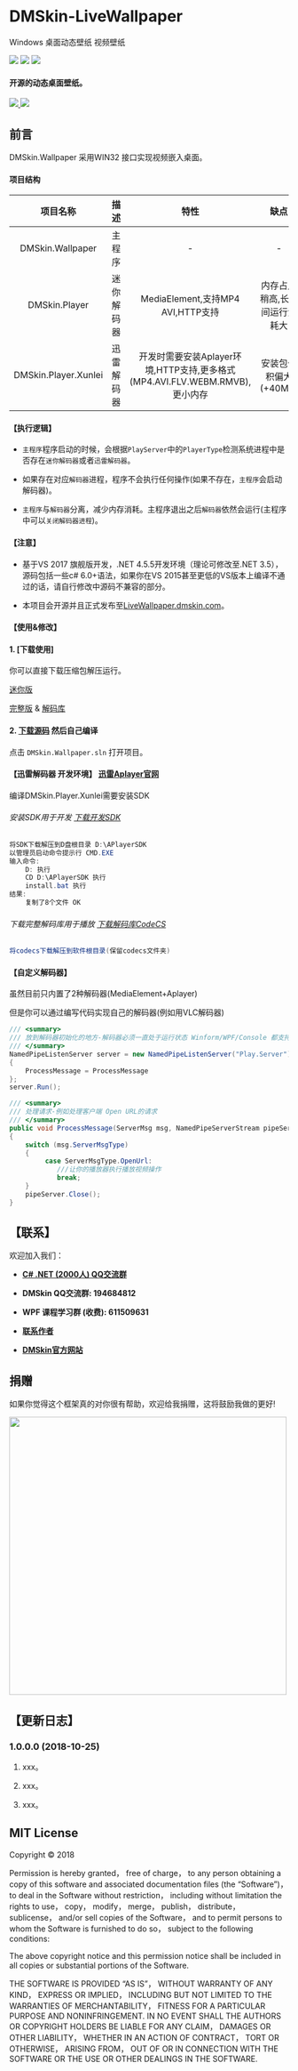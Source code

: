 # DMSkin-LiveWallpaper
Windows 桌面动态壁纸 视频壁纸

![](https://img.shields.io/badge/.NET-%3E%3D3.5-brightgreen.svg)
![](https://img.shields.io/badge/version-1.0.0.0-blue.svg)
![](https://img.shields.io/badge/license-MIT-green.svg)

#### 开源的动态桌面壁纸。

<a href="http://on9mnekns.bkt.clouddn.com/desktopdemo.mp4" target="_blank">
   <img src="https://raw.githubusercontent.com/944095635/DMSkin-LiveWallpaper/master/Screenshot/demo.gif">
</a>

<img src="https://raw.githubusercontent.com/944095635/DMSkin-LiveWallpaper/master/Screenshot/Debug.png">

## 前言 
DMSkin.Wallpaper 采用WIN32 接口实现视频嵌入桌面。

#### 项目结构


| 项目名称                | 描述   |特性   |缺点      |
| :----:              | :---:          | :----:     | :----:     |
| DMSkin.Wallpaper |主程序   |  -   |  -  |
| DMSkin.Player  |  迷你解码器       |MediaElement,支持MP4 AVI,HTTP支持 |  内存占用稍高,长时间运行消耗大       |
| DMSkin.Player.Xunlei |迅雷解码器   |  开发时需要安装Aplayer环境,HTTP支持,更多格式(MP4.AVI.FLV.WEBM.RMVB),更小内存   |  安装包体积偏大(+40MB)  |

#### 【执行逻辑】
- `主程序`程序启动的时候，会根据`PlayServer`中的`PlayerType`检测系统进程中是否存在`迷你解码器`或者`迅雷解码器`。

- 如果存在对应`解码器`进程，程序不会执行任何操作(如果不存在，`主程序`会启动解码器)。

- `主程序`与`解码器`分离，减少内存消耗。主程序退出之后`解码器`依然会运行(主程序中可以`关闭解码器进程`)。

#### 【注意】

- 基于VS 2017 旗舰版开发，.NET 4.5.5开发环境（理论可修改至.NET 3.5），源码包括一些c# 6.0+语法，如果你在VS 2015甚至更低的VS版本上编译不通过的话，请自行修改中源码不兼容的部分。

- 本项目会开源并且正式发布至[LiveWallpaper.dmskin.com](http://LiveWallpaper.dmskin.com)。


#### 【使用&修改】

#### 1. [下载使用]

你可以直接下载压缩包解压运行。

[迷你版](https://github.com/944095635/DMSkin-LiveWallpaper/releases/download/1.0.0.0/Build-MINI.zip)

[完整版](https://github.com/944095635/DMSkin-LiveWallpaper/releases/download/1.0.0.0/Build-Max.zip) & [解码库](http://aplayer.open.xunlei.com/codecs.zip)

#### 2. [下载源码](https://codeload.github.com/944095635/DMSkin-LiveWallpaper/zip/master) 然后自己编译
点击 `DMSkin.Wallpaper.sln` 打开项目。

#### 【迅雷解码器 开发环境】 [迅雷Aplayer官网](http://aplayer.open.xunlei.com/)
编译DMSkin.Player.Xunlei需要安装SDK

###### 安装SDK用于开发 [下载开发SDK](http://aplayer.open.xunlei.com/APlayerSDK.zip)
````csharp
将SDK下载解压到D盘根目录 D:\APlayerSDK
以管理员启动命令提示行 CMD.EXE
输入命令:
    D: 执行
    CD D:\APlayerSDK 执行
    install.bat 执行
结果:
    复制了8个文件 OK
````

###### 下载完整解码库用于播放 [下载解码库CodeCS](http://aplayer.open.xunlei.com/codecs.zip)
````csharp
将codecs下载解压到软件根目录(保留codecs文件夹)
````

#### 【自定义解码器】
虽然目前只内置了2种解码器(MediaElement+Aplayer)

但是你可以通过编写代码实现自己的解码器(例如用VLC解码器)
````csharp
/// <summary>
/// 放到解码器初始化的地方-解码器必须一直处于运行状态 Winform/WPF/Console 都支持
/// </summary>
NamedPipeListenServer server = new NamedPipeListenServer("Play.Server")
{
    ProcessMessage = ProcessMessage
};
server.Run();

/// <summary>
/// 处理请求-例如处理客户端 Open URL的请求
/// </summary>
public void ProcessMessage(ServerMsg msg, NamedPipeServerStream pipeServer)
{
    switch (msg.ServerMsgType)
    {
         case ServerMsgType.OpenUrl:
            ///让你的播放器执行播放视频操作
            break;
    }
    pipeServer.Close();
}
````

## 【联系】
欢迎加入我们：

- **[C# .NET (2000人) QQ交流群](http://qm.qq.com/cgi-bin/qm/qr?k=reTIeglEELMIW267mOO7amouFFwhJwwP)**

- **DMSkin QQ交流群: 194684812**

- **WPF 课程学习群 (收费): 611509631**
- **<a href="http://dmskin.lolimay.cn" target="_blank">联系作者</a>**
- **[DMSkin官方网站](http://www.dmskin.com)**

## 捐赠
如果你觉得这个框架真的对你很有帮助，欢迎给我捐赠，这将鼓励我做的更好!

<img src="http://dmskin.com/pay.jpg" width="500">

## 【更新日志】

### 1.0.0.0 (2018-10-25)

1. xxx。

2. xxx。

3. xxx。

## MIT License
Copyright © 2018 <copyright holders>

Permission is hereby granted， free of charge， to any person obtaining a copy of this software and associated documentation files (the “Software”)， to deal in the Software without restriction， including without limitation the rights to use， copy， modify， merge， publish， distribute， sublicense， and/or sell copies of the Software， and to permit persons to whom the Software is furnished to do so， subject to the following conditions:

The above copyright notice and this permission notice shall be included in all copies or substantial portions of the Software.

THE SOFTWARE IS PROVIDED “AS IS”， WITHOUT WARRANTY OF ANY KIND， EXPRESS OR IMPLIED， INCLUDING BUT NOT LIMITED TO THE WARRANTIES OF MERCHANTABILITY， FITNESS FOR A PARTICULAR PURPOSE AND NONINFRINGEMENT. IN NO EVENT SHALL THE AUTHORS OR COPYRIGHT HOLDERS BE LIABLE FOR ANY CLAIM， DAMAGES OR OTHER LIABILITY， WHETHER IN AN ACTION OF CONTRACT， TORT OR OTHERWISE， ARISING FROM， OUT OF OR IN CONNECTION WITH THE SOFTWARE OR THE USE OR OTHER DEALINGS IN THE SOFTWARE.
